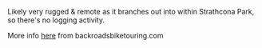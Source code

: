 Likely very rugged & remote as it branches out into within Strathcona Park, so there's no logging activity. 

More info [here](https://www.backroadsbiketouring.com/fav-ride-port-alberni-courtenay) from backroadsbiketouring.com